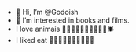 - 👋 Hi, I’m @Godoish
- 👀 I’m interested in books and films.
- I love animais 🐺🐍🐢🐬🐙🦀🦋🐌🐝🐞🕷
- I liked eat 🍉🍊🥭🍇🍄🍟🍕🍔🥪🌮
<!---
Godoish/Godoish is a ✨ special ✨ repository because its `README.md` (this file) appears on your GitHub profile.
You can click the Preview link to take a look at your changes.
--->
